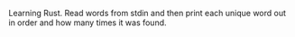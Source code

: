 Learning Rust. Read words from stdin and then print each unique word out in
order and how many times it was found.
